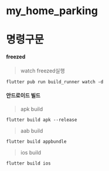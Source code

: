 # my_home_parking

# 명령구문

#### freezed

> watch freezed실행

```shell
flutter pub run build_runner watch -d
```

#### 안드로이드 빌드

> apk build

```shell
flutter build apk --release
```

> aab build

```shell
flutter build appbundle
```

> ios build

```shell
flutter build ios
```
